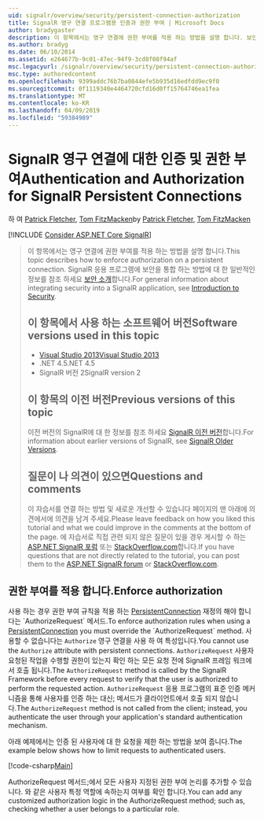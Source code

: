 ```yaml
---
uid: signalr/overview/security/persistent-connection-authorization
title: SignalR 영구 연결 프로그램용 인증과 권한 부여 | Microsoft Docs
author: bradygaster
description: 이 항목에서는 영구 연결에 권한 부여를 적용 하는 방법을 설명 합니다. 보안 SignalR 응용 프로그램을 통합 하는 방법에 대 한 일반 정보에 대 한 중...
ms.author: bradyg
ms.date: 06/10/2014
ms.assetid: e264677b-9c01-47ec-94f9-3cd8f08f94af
msc.legacyurl: /signalr/overview/security/persistent-connection-authorization
msc.type: authoredcontent
ms.openlocfilehash: 9399addc76b7ba0844efe5b935d16edfdd9ec9f0
ms.sourcegitcommit: 0f1119340e4464720cfd16d0ff15764746ea1fea
ms.translationtype: MT
ms.contentlocale: ko-KR
ms.lasthandoff: 04/09/2019
ms.locfileid: "59384989"
---
```

# <a name="authentication-and-authorization-for-signalr-persistent-connections"></a><span data-ttu-id="5f49e-104">SignalR 영구 연결에 대한 인증 및 권한 부여</span><span class="sxs-lookup"><span data-stu-id="5f49e-104">Authentication and Authorization for SignalR Persistent Connections</span></span>

<span data-ttu-id="5f49e-105">하 여 [Patrick Fletcher](https://github.com/pfletcher), [Tom FitzMacken](https://github.com/tfitzmac)</span><span class="sxs-lookup"><span data-stu-id="5f49e-105">by [Patrick Fletcher](https://github.com/pfletcher), [Tom FitzMacken](https://github.com/tfitzmac)</span></span>

[!INCLUDE [Consider ASP.NET Core SignalR](~/includes/signalr/signalr-version-disambiguation.md)]

> <span data-ttu-id="5f49e-106">이 항목에서는 영구 연결에 권한 부여를 적용 하는 방법을 설명 합니다.</span><span class="sxs-lookup"><span data-stu-id="5f49e-106">This topic describes how to enforce authorization on a persistent connection.</span></span> <span data-ttu-id="5f49e-107">SignalR 응용 프로그램에 보안을 통합 하는 방법에 대 한 일반적인 정보를 참조 하세요 [보안 소개](introduction-to-security.md)합니다.</span><span class="sxs-lookup"><span data-stu-id="5f49e-107">For general information about integrating security into a SignalR application, see [Introduction to Security](introduction-to-security.md).</span></span>
>
> ## <a name="software-versions-used-in-this-topic"></a><span data-ttu-id="5f49e-108">이 항목에서 사용 하는 소프트웨어 버전</span><span class="sxs-lookup"><span data-stu-id="5f49e-108">Software versions used in this topic</span></span>
>
>
> - [<span data-ttu-id="5f49e-109">Visual Studio 2013</span><span class="sxs-lookup"><span data-stu-id="5f49e-109">Visual Studio 2013</span></span>](https://my.visualstudio.com/Downloads?q=visual%20studio%202013)
> - <span data-ttu-id="5f49e-110">.NET 4.5</span><span class="sxs-lookup"><span data-stu-id="5f49e-110">.NET 4.5</span></span>
> - <span data-ttu-id="5f49e-111">SignalR 버전 2</span><span class="sxs-lookup"><span data-stu-id="5f49e-111">SignalR version 2</span></span>
>
>
>
> ## <a name="previous-versions-of-this-topic"></a><span data-ttu-id="5f49e-112">이 항목의 이전 버전</span><span class="sxs-lookup"><span data-stu-id="5f49e-112">Previous versions of this topic</span></span>
>
> <span data-ttu-id="5f49e-113">이전 버전의 SignalR에 대 한 정보를 참조 하세요 [SignalR 이전 버전](../older-versions/index.md)합니다.</span><span class="sxs-lookup"><span data-stu-id="5f49e-113">For information about earlier versions of SignalR, see [SignalR Older Versions](../older-versions/index.md).</span></span>
>
> ## <a name="questions-and-comments"></a><span data-ttu-id="5f49e-114">질문이 나 의견이 있으면</span><span class="sxs-lookup"><span data-stu-id="5f49e-114">Questions and comments</span></span>
>
> <span data-ttu-id="5f49e-115">이 자습서를 연결 하는 방법 및 새로운 개선할 수 있습니다 페이지의 맨 아래에 의견에서에 의견을 남겨 주세요.</span><span class="sxs-lookup"><span data-stu-id="5f49e-115">Please leave feedback on how you liked this tutorial and what we could improve in the comments at the bottom of the page.</span></span> <span data-ttu-id="5f49e-116">에 자습서로 직접 관련 되지 않은 질문이 있을 경우 게시할 수 하는 [ASP.NET SignalR 포럼](https://forums.asp.net/1254.aspx/1?ASP+NET+SignalR) 또는 [StackOverflow.com](http://stackoverflow.com/)합니다.</span><span class="sxs-lookup"><span data-stu-id="5f49e-116">If you have questions that are not directly related to the tutorial, you can post them to the [ASP.NET SignalR forum](https://forums.asp.net/1254.aspx/1?ASP+NET+SignalR) or [StackOverflow.com](http://stackoverflow.com/).</span></span>


## <a name="enforce-authorization"></a><span data-ttu-id="5f49e-117">권한 부여를 적용 합니다.</span><span class="sxs-lookup"><span data-stu-id="5f49e-117">Enforce authorization</span></span>

<span data-ttu-id="5f49e-118">사용 하는 경우 권한 부여 규칙을 적용 하는 [PersistentConnection](https://msdn.microsoft.com/library/microsoft.aspnet.signalr.persistentconnection(v=vs.111).aspx) 재정의 해야 합니다는 `AuthorizeRequest` 메서드.</span><span class="sxs-lookup"><span data-stu-id="5f49e-118">To enforce authorization rules when using a [PersistentConnection](https://msdn.microsoft.com/library/microsoft.aspnet.signalr.persistentconnection(v=vs.111).aspx) you must override the `AuthorizeRequest` method.</span></span> <span data-ttu-id="5f49e-119">사용할 수 없습니다는 `Authorize` 영구 연결을 사용 하 여 특성입니다.</span><span class="sxs-lookup"><span data-stu-id="5f49e-119">You cannot use the `Authorize` attribute with persistent connections.</span></span> <span data-ttu-id="5f49e-120">`AuthorizeRequest` 사용자 요청된 작업을 수행할 권한이 있는지 확인 하는 모든 요청 전에 SignalR 프레임 워크에서 호출 됩니다.</span><span class="sxs-lookup"><span data-stu-id="5f49e-120">The `AuthorizeRequest` method is called by the SignalR Framework before every request to verify that the user is authorized to perform the requested action.</span></span> <span data-ttu-id="5f49e-121">`AuthorizeRequest` 응용 프로그램의 표준 인증 메커니즘을 통해 사용자를 인증 하는 대신; 메서드가 클라이언트에서 호출 되지 않습니다.</span><span class="sxs-lookup"><span data-stu-id="5f49e-121">The `AuthorizeRequest` method is not called from the client; instead, you authenticate the user through your application's standard authentication mechanism.</span></span>

<span data-ttu-id="5f49e-122">아래 예제에서는 인증 된 사용자에 대 한 요청을 제한 하는 방법을 보여 줍니다.</span><span class="sxs-lookup"><span data-stu-id="5f49e-122">The example below shows how to limit requests to authenticated users.</span></span>

[!code-csharp[Main](persistent-connection-authorization/samples/sample1.cs)]

<span data-ttu-id="5f49e-123">AuthorizeRequest 메서드;에서 모든 사용자 지정된 권한 부여 논리를 추가할 수 있습니다. 와 같은 사용자 특정 역할에 속하는지 여부를 확인 합니다.</span><span class="sxs-lookup"><span data-stu-id="5f49e-123">You can add any customized authorization logic in the AuthorizeRequest method; such as, checking whether a user belongs to a particular role.</span></span>
